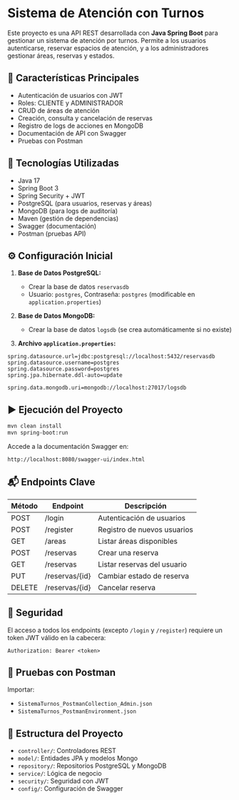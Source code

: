 
# Sistema de Atención con Turnos

Este proyecto es una API REST desarrollada con **Java Spring Boot** para gestionar un sistema de atención por turnos. Permite a los usuarios autenticarse, reservar espacios de atención, y a los administradores gestionar áreas, reservas y estados.

## 🚀 Características Principales

- Autenticación de usuarios con JWT
- Roles: CLIENTE y ADMINISTRADOR
- CRUD de áreas de atención
- Creación, consulta y cancelación de reservas
- Registro de logs de acciones en MongoDB
- Documentación de API con Swagger
- Pruebas con Postman

## 🧰 Tecnologías Utilizadas

- Java 17
- Spring Boot 3
- Spring Security + JWT
- PostgreSQL (para usuarios, reservas y áreas)
- MongoDB (para logs de auditoría)
- Maven (gestión de dependencias)
- Swagger (documentación)
- Postman (pruebas API)

## ⚙️ Configuración Inicial

1. **Base de Datos PostgreSQL:**
   - Crear la base de datos `reservasdb`
   - Usuario: `postgres`, Contraseña: `postgres` (modificable en `application.properties`)

2. **Base de Datos MongoDB:**
   - Crear la base de datos `logsdb` (se crea automáticamente si no existe)

3. **Archivo `application.properties`:**
```properties
spring.datasource.url=jdbc:postgresql://localhost:5432/reservasdb
spring.datasource.username=postgres
spring.datasource.password=postgres
spring.jpa.hibernate.ddl-auto=update

spring.data.mongodb.uri=mongodb://localhost:27017/logsdb
```

## ▶️ Ejecución del Proyecto

```bash
mvn clean install
mvn spring-boot:run
```

Accede a la documentación Swagger en:
```
http://localhost:8080/swagger-ui/index.html
```

## 📬 Endpoints Clave

| Método | Endpoint         | Descripción                         |
|--------|------------------|-------------------------------------|
| POST   | /login           | Autenticación de usuarios           |
| POST   | /register        | Registro de nuevos usuarios         |
| GET    | /areas           | Listar áreas disponibles            |
| POST   | /reservas        | Crear una reserva                  |
| GET    | /reservas        | Listar reservas del usuario         |
| PUT    | /reservas/{id}   | Cambiar estado de reserva           |
| DELETE | /reservas/{id}   | Cancelar reserva                    |

## 🔐 Seguridad

El acceso a todos los endpoints (excepto `/login` y `/register`) requiere un token JWT válido en la cabecera:

```
Authorization: Bearer <token>
```

## 🧪 Pruebas con Postman

Importar:
- `SistemaTurnos_PostmanCollection_Admin.json`
- `SistemaTurnos_PostmanEnvironment.json`

## 📁 Estructura del Proyecto

- `controller/`: Controladores REST
- `model/`: Entidades JPA y modelos Mongo
- `repository/`: Repositorios PostgreSQL y MongoDB
- `service/`: Lógica de negocio
- `security/`: Seguridad con JWT
- `config/`: Configuración de Swagger


